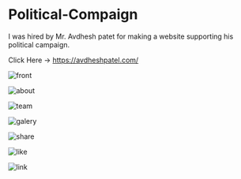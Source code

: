 # Political-Compaign
I was hired by Mr. Avdhesh patet for making a website supporting his political campaign.

Click Here -> https://avdheshpatel.com/


![front](https://user-images.githubusercontent.com/75820747/148370618-82dbbecd-8260-454e-943f-9d75fc7c3295.jpg)

![about](https://user-images.githubusercontent.com/75820747/148369863-2774a2ef-59a8-4bf0-af77-0777c592249d.jpg)

![team](https://user-images.githubusercontent.com/75820747/148369874-a2c910b4-b850-458b-9722-e2e095b9c427.jpg)

![galery](https://user-images.githubusercontent.com/75820747/148369880-1174dbbf-f86f-4d85-8223-c32a4f956116.jpg)

![share](https://user-images.githubusercontent.com/75820747/148369889-436abd45-d3b8-468b-a417-29b559244ac7.jpg)

![like](https://user-images.githubusercontent.com/75820747/148369894-4d3ed9f1-4128-419b-a388-603b503aef40.jpg)

![link](https://user-images.githubusercontent.com/75820747/148369901-d5bf2ef0-010c-44f1-b746-898d4a51a875.jpg)

